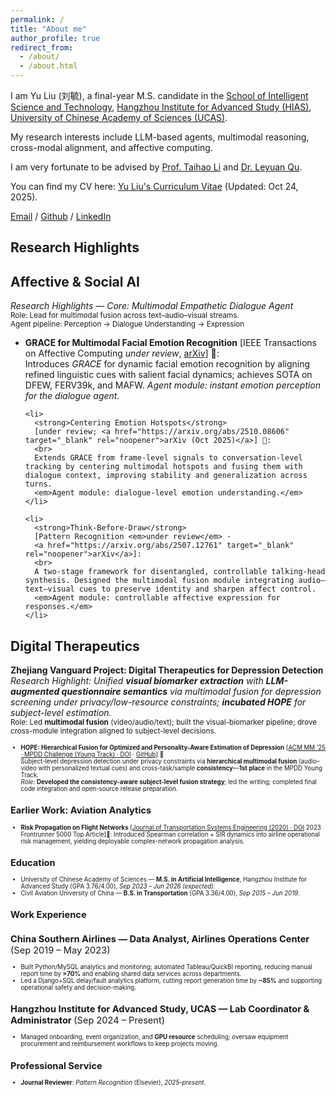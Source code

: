```yaml
---
permalink: /
title: "About me"
author_profile: true
redirect_from: 
  - /about/
  - /about.html
---
```

I am Yu Liu (刘毓), a final-year M.S. candidate in the [School of Intelligent Science and Technology](http://hias.ucas.ac.cn/znkxyjs/index.htm), [Hangzhou Institute for Advanced Study (HIAS)](http://hias.ucas.ac.cn/), [University of Chinese Academy of Sciences (UCAS)](https://www.ucas.edu.cn/).

My research interests include LLM-based agents, multimodal reasoning, cross-modal alignment, and affective computing.

I am very fortunate to be advised by [Prof. Taihao Li](https://people.ucas.ac.cn/~0070909) and [Dr. Leyuan Qu](https://people.ucas.edu.cn/~leyuanqu).

You can find my CV here: [Yu Liu's Curriculum Vitae](../assets/Yu_Liu_CV.pdf) (Updated: Oct 24, 2025).

[Email](mailto:liuyu233@mails.ucas.ac.cn) / [Github](https://github.com/YultheConkor) / [LinkedIn](https://www.linkedin.com/in/yu-liu-1b8004238/)

<section id="research-highlights">
  <h1>Research Highlights</h1>
  <h2>Affective & Social AI</h2>
  <p><em>Research Highlights — Core: Multimodal Empathetic Dialogue Agent</em><br>
  <small>Role: Lead for multimodal fusion across text–audio–visual streams.</small><br>
  <small>Agent pipeline: Perception → Dialogue Understanding → Expression</small></p>

  <ul>
    <li>
      <strong>GRACE for Multimodal Facial Emotion Recognition</strong>
      [IEEE Transactions on Affective Computing <em>under review</em>, 
      <a href="https://arxiv.org/abs/2507.11892" target="_blank" rel="noopener">arXiv</a>] 🌟:
      <br>
      Introduces <em>GRACE</em> for dynamic facial emotion recognition by aligning refined linguistic cues with salient facial dynamics; achieves SOTA on DFEW, FERV39k, and MAFW.
      <em>Agent module: instant emotion perception for the dialogue agent.</em>
    </li>

    <li>
      <strong>Centering Emotion Hotspots</strong>
      [under review; <a href="https://arxiv.org/abs/2510.08606" target="_blank" rel="noopener">arXiv (Oct 2025)</a>] 🌟:
      <br>
      Extends GRACE from frame-level signals to conversation-level tracking by centering multimodal hotspots and fusing them with dialogue context, improving stability and generalization across turns.
      <em>Agent module: dialogue-level emotion understanding.</em>
    </li>

    <li>
      <strong>Think-Before-Draw</strong>
      [Pattern Recognition <em>under review</em> · 
      <a href="https://arxiv.org/abs/2507.12761" target="_blank" rel="noopener">arXiv</a>]:
      <br>
      A two-stage framework for disentangled, controllable talking-head synthesis. Designed the multimodal fusion module integrating audio–text–visual cues to preserve identity and sharpen affect control.
      <em>Agent module: controllable affective expression for responses.</em>
    </li>
  </ul>

  <h2>Digital Therapeutics</h2>

  
  <p><strong>Zhejiang Vanguard Project: Digital Therapeutics for Depression Detection</strong><br>
  <em>Research Highlight: Unified <strong>visual biomarker extraction</strong> with <strong>LLM-augmented questionnaire semantics</strong> via multimodal fusion for depression screening under privacy/low-resource constraints; <strong>incubated HOPE</strong> for subject-level estimation.</em> <br>
  <small>Role: Led <strong>multimodal fusion</strong> (video/audio/text); built the visual-biomarker pipeline; drove cross-module integration aligned to subject-level decisions.<small>
  </p>

<ul>
  <li>
    <strong>HOPE: Hierarchical Fusion for Optimized and Personality-Aware Estimation of Depression</strong>
    [<a href="https://doi.org/10.1145/3746027.3762063" target="_blank" rel="noopener">ACM MM ’25 · MPDD Challenge (Young Track) · DOI</a> ·
     <a href="https://github.com/YultheConkor/HOPE" target="_blank" rel="noopener">GitHub</a>] 🌟
    <br>
    Subject-level depression detection under privacy constraints via <strong>hierarchical multimodal fusion</strong> (audio–video with personalized textual cues) and cross-task/sample <strong>consistency</strong>—<strong>1st place</strong> in the MPDD Young Track.<br>
    <em>Role:</em> <strong>Developed the consistency-aware subject-level fusion strategy</strong>; led the writing; completed final code integration and open-source release preparation.
  </li>
</ul>

  <h2>Earlier Work: Aviation Analytics</h2>
  <ul>
    <li>
      <strong>Risk Propagation on Flight Networks</strong>
      [<a href="https://doi.org/10.16097/j.cnki.1009-6744.2020.01.001" target="_blank" rel="noopener">Journal of Transportation Systems Engineering (2020) · DOI</a> 2023 Frontrunner 5000 Top Article]🌟:
      Introduced Spearman correlation + SIR dynamics into airline operational risk management, yielding deployable complex-network propagation analysis.
    </li>
  </ul>
</section>

<section id="education">
  <h1>Education</h1>
  <ul>
    <li>
      University of Chinese Academy of Sciences — <strong>M.S. in Artificial Intelligence</strong>, Hangzhou Institute for Advanced Study (GPA 3.76/4.00),
      <em>Sep 2023 – Jun 2026 (expected)</em>.
    </li>
    <li>
      Civil Aviation University of China — <strong>B.S. in Transportation</strong> (GPA 3.36/4.00),
      <em>Sep 2015 – Jun 2019</em>.
    </li>
  </ul>
</section>

<section id="work-experience">
  <h1>Work Experience</h1>

  <h2>China Southern Airlines — Data Analyst, Airlines Operations Center <span style="font-weight:normal;">(Sep 2019 – May 2023)</span></h2>
  <ul>
    <li>
      Built Python/MySQL analytics and monitoring; automated Tableau/QuickBI reporting, reducing manual report time by <strong>&gt;70%</strong> and enabling shared data services across departments.
    </li>
    <li>
      Led a Django+SQL delay/fault analytics platform, cutting report generation time by <strong>~85%</strong> and supporting operational safety and decision-making.
    </li>
  </ul>

  <h2>Hangzhou Institute for Advanced Study, UCAS — Lab Coordinator &amp; Administrator <span style="font-weight:normal;">(Sep 2024 – Present)</span></h2>
  <ul>
    <li>
      Managed onboarding, event organization, and <strong>GPU resource</strong> scheduling; oversaw equipment procurement and reimbursement workflows to keep projects moving.
    </li>
  </ul>
</section>

<section id="professional-service">
  <h1>Professional Service</h1>
  <ul>
    <li><strong>Journal Reviewer</strong>: <em>Pattern Recognition</em> (Elsevier), <em>2025–present</em>.</li>
  </ul>
</section>